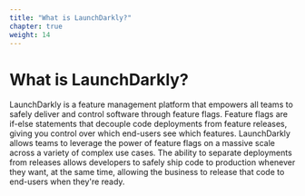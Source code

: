 ```yaml
---
title: "What is LaunchDarkly?"
chapter: true
weight: 14
---
```


# What is LaunchDarkly?

LaunchDarkly is a feature management platform that empowers all teams to safely deliver and control software through feature flags. Feature flags are if-else statements that decouple code deployments from feature releases, giving you control over which end-users see which features. LaunchDarkly allows teams to leverage the power of feature flags on a massive scale across a variety of complex use cases. The ability to separate deployments from releases allows developers to safely ship code to production whenever they want, at the same time, allowing the business to release that code to end-users when they're ready.
